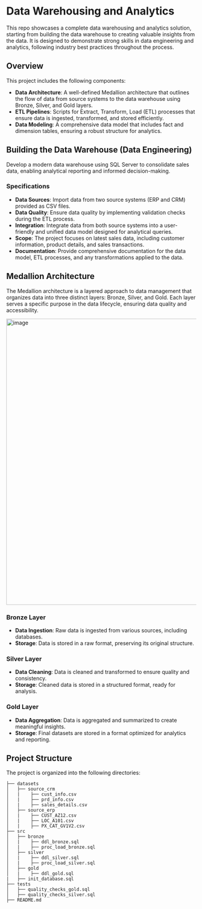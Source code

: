 # Data Warehousing and Analytics
This repo showcases a complete data warehousing and analytics solution, starting from building the data warehouse to creating valuable insights from the data. 
It is designed to demonstrate strong skills in data engineering and analytics, following industry best practices throughout the process.

## Overview
This project includes the following components:
- **Data Architecture**: A well-defined Medallion architecture that outlines the flow of data from source systems to the data warehouse using Bronze, Silver, and Gold layers.
- **ETL Pipelines**: Scripts for Extract, Transform, Load (ETL) processes that ensure data is ingested, transformed, and stored efficiently.
- **Data Modeling**: A comprehensive data model that includes fact and dimension tables, ensuring a robust structure for analytics.


## Building the Data Warehouse (Data Engineering)
Develop a modern data warehouse using SQL Server to consolidate sales data, enabling analytical reporting and informed decision-making.

### Specifications
- **Data Sources**: Import data from two source systems (ERP and CRM) provided as CSV files.
- **Data Quality**: Ensure data quality by implementing validation checks during the ETL process.
- **Integration**: Integrate data from both source systems into a user-friendly and unified data model designed for analytical queries.
- **Scope**: The project focuses on latest sales data, including customer information, product details, and sales transactions.
- **Documentation**: Provide comprehensive documentation for the data model, ETL processes, and any transformations applied to the data.

## Medallion Architecture
The Medallion architecture is a layered approach to data management that organizes data into three distinct layers: Bronze, Silver, and Gold. Each layer serves a specific purpose in the data lifecycle, ensuring data quality and accessibility.

<img width="1674" height="758" alt="image" src="https://github.com/user-attachments/assets/32c9de0b-cbd7-4c9c-949a-20e02368b35a" />

### Bronze Layer
- **Data Ingestion**: Raw data is ingested from various sources, including databases.
- **Storage**: Data is stored in a raw format, preserving its original structure.
### Silver Layer
- **Data Cleaning**: Data is cleaned and transformed to ensure quality and consistency.
- **Storage**: Cleaned data is stored in a structured format, ready for analysis.
### Gold Layer
- **Data Aggregation**: Data is aggregated and summarized to create meaningful insights.
- **Storage**: Final datasets are stored in a format optimized for analytics and reporting.

## Project Structure
The project is organized into the following directories:
```
├── datasets
│   ├── source_crm
│   |    ├── cust_info.csv
│   |    ├── prd_info.csv
│   |    ├── sales_details.csv
│   ├── source_erp
│   |    ├── CUST_AZ12.csv
│   |    ├── LOC_A101.csv
│   |    ├── PX_CAT_GV1V2.csv
├── src
│   ├── bronze
│   |    ├── ddl_bronze.sql
│   |    ├── proc_load_bronze.sql
│   ├── silver
│   |    ├── ddl_silver.sql
│   |    ├── proc_load_silver.sql
│   ├── gold
│   |    ├── ddl_gold.sql
|   ├── init_database.sql
├── tests
│   ├── quality_checks_gold.sql
│   ├── quality_checks_silver.sql
├── README.md 
```
     
